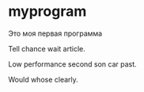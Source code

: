 # myprogram
Это моя первая программа


Tell chance wait article.

Low performance second son car past.

Would whose clearly.